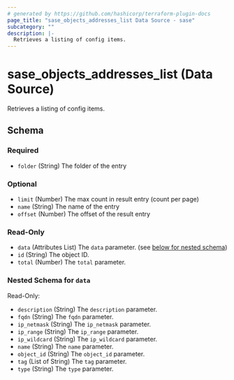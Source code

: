 ```yaml
---
# generated by https://github.com/hashicorp/terraform-plugin-docs
page_title: "sase_objects_addresses_list Data Source - sase"
subcategory: ""
description: |-
  Retrieves a listing of config items.
---
```


# sase_objects_addresses_list (Data Source)

Retrieves a listing of config items.



<!-- schema generated by tfplugindocs -->
## Schema

### Required

- `folder` (String) The folder of the entry

### Optional

- `limit` (Number) The max count in result entry (count per page)
- `name` (String) The name of the entry
- `offset` (Number) The offset of the result entry

### Read-Only

- `data` (Attributes List) The `data` parameter. (see [below for nested schema](#nestedatt--data))
- `id` (String) The object ID.
- `total` (Number) The `total` parameter.

<a id="nestedatt--data"></a>
### Nested Schema for `data`

Read-Only:

- `description` (String) The `description` parameter.
- `fqdn` (String) The `fqdn` parameter.
- `ip_netmask` (String) The `ip_netmask` parameter.
- `ip_range` (String) The `ip_range` parameter.
- `ip_wildcard` (String) The `ip_wildcard` parameter.
- `name` (String) The `name` parameter.
- `object_id` (String) The `object_id` parameter.
- `tag` (List of String) The `tag` parameter.
- `type` (String) The `type` parameter.


